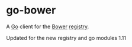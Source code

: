go-bower
=====================================

A [Go](http://golang.org) client for the [Bower](http://bower.io/)
[registry](https://github.com/bower/registry).

Updated for the new registry and go modules 1.11
